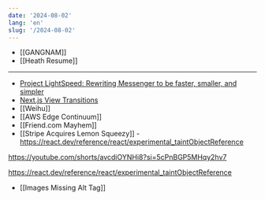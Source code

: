 ```yaml
---
date: '2024-08-02'
lang: 'en'
slug: '/2024-08-02'
---
```


- [[GANGNAM]]
- [[Heath Resume]]

---

- [Project LightSpeed: Rewriting Messenger to be faster, smaller, and simpler](https://engineering.fb.com/2020/03/02/data-infrastructure/messenger/)
- [Next.js View Transitions](https://next-view-transitions.vercel.app/)
- [[Weihu]]
- [[AWS Edge Continuum]]
- [[Friend.com Mayhem]]
- [[Stripe Acquires Lemon Squeezy]] -https://react.dev/reference/react/experimental_taintObjectReference

https://youtube.com/shorts/avcdiOYNHi8?si=5cPnBGP5MHqy2hv7

https://react.dev/reference/react/experimental_taintObjectReference

- [[Images Missing Alt Tag]]
